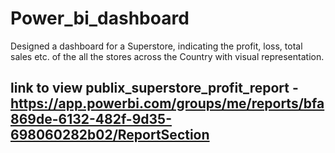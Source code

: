 # Power_bi_dashboard
Designed a dashboard for a Superstore, indicating the profit, loss, total sales etc. of the all the stores across the Country with visual representation.
## link to view publix_superstore_profit_report -https://app.powerbi.com/groups/me/reports/bfa869de-6132-482f-9d35-698060282b02/ReportSection

